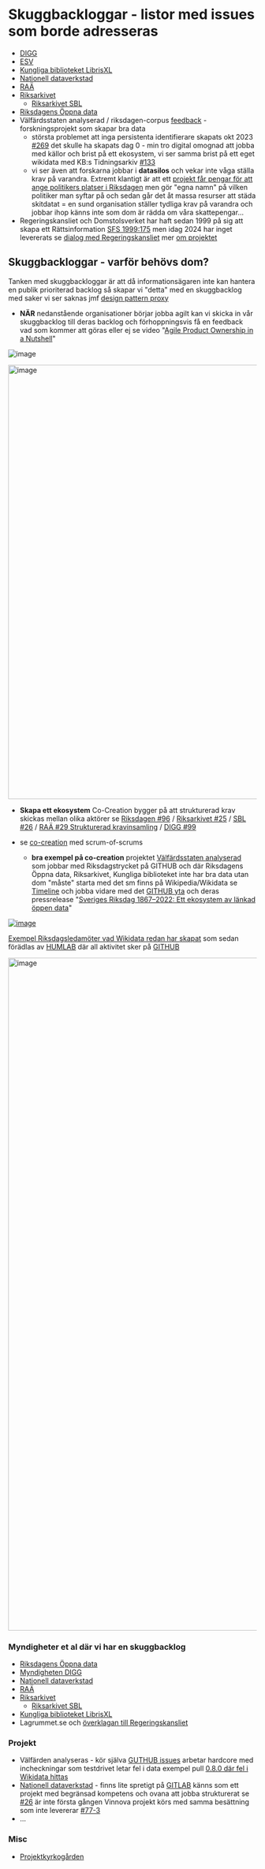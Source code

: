 # Skuggbackloggar - listor med issues som borde adresseras
* [DIGG](https://github.com/salgo60/DiggUptime/issues/47)
* [ESV](https://github.com/salgo60/ESV-skuggbacklog/issues/1)
* [Kungliga biblioteket LibrisXL](https://github.com/salgo60/spa2Commons/issues/15)
* [Nationell dataverkstad](https://github.com/salgo60/Anslagstavla/issues/3)
* [RAÄ](https://github.com/salgo60/SamlaLibris/issues/10)
* [Riksarkivet](https://github.com/salgo60/Svenskaforsamlingar/issues/2)
  * [Riksarkivet SBL](https://github.com/salgo60/Svenskaforsamlingar/issues/6)
* [Riksdagens Öppna data](https://github.com/salgo60/Wikidata_riksdagen-corpus/issues/50)
* Välfärdsstaten analyserad / riksdagen-corpus [feedback](https://github.com/salgo60/Wikidata_riksdagen-corpus/issues/164) - forskningsprojekt som skapar bra data
   * största problemet att inga persistenta identifierare skapats okt 2023 [#269](https://github.com/welfare-state-analytics/riksdagen-corpus/issues/269) det skulle ha skapats dag 0 - min tro digital omognad att jobba med källor och brist på ett ekosystem, vi ser samma brist på ett eget wikidata med KB:s Tidningsarkiv [#133](https://github.com/salgo60/Wikidata_riksdagen-corpus/issues/153)
   * vi ser även att forskarna jobbar i **datasilos** och vekar inte våga ställa krav på varandra. Extremt klantigt är att ett [projekt får pengar för att ange politikers platser i Riksdagen](https://github.com/welfare-state-analytics/riksdagen-corpus/issues/450#issuecomment-1904195910) men gör "egna namn" på vilken politiker man syftar på och sedan går det åt massa resurser att städa skitdatat = en sund organisation ställer tydliga krav på varandra och jobbar ihop känns inte som dom är rädda om våra skattepengar...
* Regeringskansliet och Domstolsverket har haft sedan 1999 på sig att skapa ett Rättsinformation [SFS 1999:175](https://www.riksdagen.se/sv/dokument-och-lagar/dokument/svensk-forfattningssamling/rattsinformationsforordning-1999175_sfs-1999-175/) men idag 2024 har inget levererats se [dialog med Regeringskansliet](https://github.com/salgo60/LagrummetLight/issues/5) mer [om projektet](https://github.com/salgo60/LagrummetLight)


## Skuggbackloggar - varför behövs dom?

Tanken med skuggbackloggar är att då informationsägaren inte kan hantera en publik prioriterad backlog så skapar vi "detta" med en skuggbacklog med saker vi ser saknas jmf [design pattern proxy](https://refactoring.guru/design-patterns/proxy)

* **NÄR** nedanstående organisationer börjar jobba agilt kan vi skicka in vår skuggbacklog till deras backlog och förhoppningsvis få en feedback vad som kommer att göras eller ej se video "[Agile Product Ownership in a Nutshell](https://www.youtube.com/watch?v=502ILHjX9EE)"

 ![image](https://github.com/salgo60/Wikidata_riksdagen-corpus/assets/14206509/44e76a1b-ed61-49cf-8308-1d657c2aa826)

<img width="881" alt="image" src="https://github.com/salgo60/Wikidata_riksdagen-corpus/assets/14206509/cd755cd2-97f9-4da9-81c2-81aebd61c804">


* **Skapa ett ekosystem** Co-Creation bygger på att strukturerad krav skickas mellan olika aktörer se [Riksdagen #96](https://github.com/salgo60/Wikidata_riksdagen-corpus/issues/96) / [Riksarkivet #25](https://github.com/salgo60/Svenskaforsamlingar/issues/25) / [SBL #26](https://github.com/salgo60/Svenskaforsamlingar/issues/25) / [RAÄ #29 Strukturerad kravinsamling](https://github.com/salgo60/SamlaLibris/issues/29) / [DIGG #99](https://github.com/salgo60/DiggUptime/issues/99)

* se [co-creation](https://forum.jobtechdev.se/t/har-ni-input-till-varens-meetups/263/3?u=salgo60) med scrum-of-scrums
   * **bra exempel på co-creation** projektet [Välfärdsstaten analyserad](https://www.westac.se/en/) som jobbar med Riksdagstrycket på GITHUB och där Riksdagens Öppna data, Riksarkivet, Kungliga biblioteket inte har bra data utan dom "måste" starta med det sm finns på Wikipedia/Wikidata se [Timeline](https://js.histropedia.com/apps/query-timeline/index.html?q=SELECT%20distinct%20?person%20?personLabel%20(SAMPLE(?SPA)%20AS%20?SPA)%20%20(sample(?bild)%20AS%20?bild)%20%0A?birth%20?death%20?partyLabel%20WHERE%20%7B%0A%0A%20%20VALUES%20?member%20%7B%0A%20%20%20%20wd:Q33071890%20%0A%20%20%20%20wd:Q81531912%20%0A%20%20%20%20wd:Q82697153%20%0A%20%20%20%20wd:Q10655178%20%0A%20%20%7D%0A%20%20?person%20wdt:P39%20?member;%0A%20%20%20%20wdt:P1343%20?source.%0A%20%20?person%20p:P1343%20?pTva.%0A%20%20OPTIONAL%7B?person%20wdt:P102%20?party%7D%0A%20%20OPTIONAL%7B?person%20wdt:P569%20?birth%7D%0A%20%20OPTIONAL%7B?person%20wdt:P570%20?death%7D%0A%20%20OPTIONAL%20%7B?pTva%20ps:P1343%20wd:Q110346241.%0A%20%20?pTva%20prov:wasDerivedFrom%20%5B%20pr:P4819%20?SPAid%20%5D.%7D%0A%0A%20%20OPTIONAL%20%7B?person%20wdt:P18%20?bild%7D.%0A%20%0A%20%20BIND(URI(CONCAT(%22https://portrattarkiv.se/details/%22,?SPAid))%20AS%20?SPA)%0A%0A%20%20SERVICE%20wikibase:label%20%7B%20bd:serviceParam%20wikibase:language%20%22sv,en%22.%20%7D%0A%7D%20GROUP%20BY%20%20?person%20?personLabel%20%20?death%20?birth%20?partyLabel%0Aorder%20by%20?partyLabel&md=true&g=article&l=SPA&t=personLabel&s=birth&e=death&i=bild&d=0&c=partyLabel&f=partyLabel&v=t) och jobba vidare med det [GITHUB yta](https://github.com/welfare-state-analytics/riksdagen-corpus/issues?q=is%3Aissue+sort%3Aupdated-desc)  och deras pressrelease "[Sveriges Riksdag 1867–2022: Ett ekosystem av länkad öppen data](https://www.umu.se/nyheter/5-miljoner-till-forskning-om-lankad-parlamentariska-data_11678700)"

[![image](https://github.com/salgo60/Wikidata_riksdagen-corpus/assets/14206509/581fd162-a733-4acf-8ec7-614a16ad825c)](https://forum.jobtechdev.se/t/har-ni-input-till-varens-meetups/263/3?u=salgo60)

[Exempel Riksdagsledamöter vad Wikidata redan har skapat](https://js.histropedia.com/apps/query-timeline/index.html?q=SELECT%20distinct%20?person%20?personLabel%20(SAMPLE(?SPA)%20AS%20?SPA)%20%20(sample(?bild)%20AS%20?bild)%20%0A?birth%20?death%20?partyLabel%20WHERE%20%7B%0A%0A%20%20VALUES%20?member%20%7B%0A%20%20%20%20wd:Q33071890%20%0A%20%20%20%20wd:Q81531912%20%0A%20%20%20%20wd:Q82697153%20%0A%20%20%20%20wd:Q10655178%20%0A%20%20%7D%0A%20%20?person%20wdt:P39%20?member;%0A%20%20%20%20wdt:P1343%20?source.%0A%20%20?person%20p:P1343%20?pTva.%0A%20%20OPTIONAL%7B?person%20wdt:P102%20?party%7D%0A%20%20OPTIONAL%7B?person%20wdt:P569%20?birth%7D%0A%20%20OPTIONAL%7B?person%20wdt:P570%20?death%7D%0A%20%20OPTIONAL%20%7B?pTva%20ps:P1343%20wd:Q110346241.%0A%20%20?pTva%20prov:wasDerivedFrom%20%5B%20pr:P4819%20?SPAid%20%5D.%7D%0A%0A%20%20OPTIONAL%20%7B?person%20wdt:P18%20?bild%7D.%0A%20%0A%20%20BIND(URI(CONCAT(%22https://portrattarkiv.se/details/%22,?SPAid))%20AS%20?SPA)%0A%0A%20%20SERVICE%20wikibase:label%20%7B%20bd:serviceParam%20wikibase:language%20%22sv,en%22.%20%7D%0A%7D%20GROUP%20BY%20%20?person%20?personLabel%20%20?death%20?birth%20?partyLabel%0Aorder%20by%20?partyLabel&md=true&g=article&l=SPA&t=personLabel&s=birth&e=death&i=bild&d=0&c=partyLabel&f=partyLabel&v=t) som sedan förädlas av [HUMLAB](https://www.umu.se/nyheter/5-miljoner-till-forskning-om-lankad-parlamentariska-data_11678700) där all aktivitet sker på [GITHUB](https://github.com/welfare-state-analytics/riksdagen-corpus/issues?q=is%3Aissue+sort%3Aupdated-desc)

[<img width="1365" alt="image" src="https://github.com/salgo60/Wikidata_riksdagen-corpus/assets/14206509/ff321034-2d65-419f-98bf-e99e4dd46abd">](https://js.histropedia.com/apps/query-timeline/index.html?q=SELECT%20distinct%20?person%20?personLabel%20(SAMPLE(?SPA)%20AS%20?SPA)%20%20(sample(?bild)%20AS%20?bild)%20%0A?birth%20?death%20?partyLabel%20WHERE%20%7B%0A%0A%20%20VALUES%20?member%20%7B%0A%20%20%20%20wd:Q33071890%20%0A%20%20%20%20wd:Q81531912%20%0A%20%20%20%20wd:Q82697153%20%0A%20%20%20%20wd:Q10655178%20%0A%20%20%7D%0A%20%20?person%20wdt:P39%20?member;%0A%20%20%20%20wdt:P1343%20?source.%0A%20%20?person%20p:P1343%20?pTva.%0A%20%20OPTIONAL%7B?person%20wdt:P102%20?party%7D%0A%20%20OPTIONAL%7B?person%20wdt:P569%20?birth%7D%0A%20%20OPTIONAL%7B?person%20wdt:P570%20?death%7D%0A%20%20OPTIONAL%20%7B?pTva%20ps:P1343%20wd:Q110346241.%0A%20%20?pTva%20prov:wasDerivedFrom%20%5B%20pr:P4819%20?SPAid%20%5D.%7D%0A%0A%20%20OPTIONAL%20%7B?person%20wdt:P18%20?bild%7D.%0A%20%0A%20%20BIND(URI(CONCAT(%22https://portrattarkiv.se/details/%22,?SPAid))%20AS%20?SPA)%0A%0A%20%20SERVICE%20wikibase:label%20%7B%20bd:serviceParam%20wikibase:language%20%22sv,en%22.%20%7D%0A%7D%20GROUP%20BY%20%20?person%20?personLabel%20%20?death%20?birth%20?partyLabel%0Aorder%20by%20?partyLabel&md=true&g=article&l=SPA&t=personLabel&s=birth&e=death&i=bild&d=0&c=partyLabel&f=partyLabel&v=t)


### Myndigheter et al där vi har en skuggbacklog
* [Riksdagens Öppna data](https://github.com/salgo60/Wikidata_riksdagen-corpus/issues/50)
* [Myndigheten DIGG](https://github.com/salgo60/DiggUptime/issues/47)
* [Nationell dataverkstad](https://github.com/salgo60/Anslagstavla/issues/3)
* [RAÄ](https://github.com/salgo60/SamlaLibris/issues/10)
* [Riksarkivet](https://github.com/salgo60/Svenskaforsamlingar/issues/2)
  * [Riksarkivet SBL](https://github.com/salgo60/Svenskaforsamlingar/issues/6)
* [Kungliga biblioteket LibrisXL](https://github.com/salgo60/spa2Commons/issues/15)
* Lagrummet.se och [överklagan till Regeringskansliet](https://github.com/salgo60/LagrummetLight/issues/3)
### Projekt
* Välfärden analyseras - kör själva [GUTHUB issues](https://github.com/welfare-state-analytics/riksdagen-corpus/issues?q=is%3Aissue+) arbetar hardcore med incheckningar som testdrivet letar fel i data exempel pull [0.8.0 där fel i Wikidata hittas](https://github.com/welfare-state-analytics/riksdagen-corpus/pull/258#issuecomment-1495631051)
* [Nationell dataverkstad](https://github.com/salgo60/Anslagstavla/issues/3) - finns lite spretigt på [GITLAB](https://gitlab.com/groups/sarskilt-viktiga-datamangder/-/issues) känns som ett projekt med begränsad kompetens och ovana att jobba strukturerat se [#26](https://github.com/salgo60/Anslagstavla/issues/26) är inte första gången Vinnova projekt körs med samma besättning som inte levererar [#77-3](https://github.com/salgo60/DiggUptime/issues/77#issuecomment-1308500384)
* ...
### Misc
* [Projektkyrkogården](https://github.com/salgo60/DiggUptime/issues/77)
